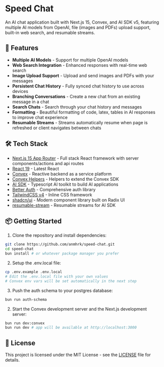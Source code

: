 # Speed Chat

An AI chat application built with Next.js 15, Convex, and AI SDK v5, featuring multiple AI models from OpenAI, file (images and PDFs) upload support, built-in web search, and resumable streams.

## 🚀 Features

- **Multiple AI Models** - Support for multiple OpenAI models
- **Web Search Integration** - Enhanced responses with real-time web search
- **Image Upload Support** - Upload and send images and PDFs with your messages
- **Persistent Chat History** - Fully synced chat history to use across devices
- **Branching Conversations** - Create a new chat from an existing message in a chat
- **Search Chats** - Search through your chat history and messages
- **Formatting** - Beautiful formatting of code, latex, tables in AI responses to improve chat experience
- **Resumable Streams** - Streams automatically resume when page is refreshed or client navigates between chats

## 🛠 Tech Stack

- [Next.js 15 App Router](https://nextjs.org) - Full stack React framework with server components/actions and api routes
- [React 19](https://react.dev) - Latest React
- [Convex](https://www.convex.dev) - Reactive backend as a service platform
- [Convex Helpers](https://github.com/get-convex/convex-helpers) - Helpers to extend the Convex SDK
- [AI SDK](https://ai-sdk.dev) - Typescript AI toolkit to build AI applications
- [Better Auth](https://better-auth.com) - Comprehensive auth library
- [TailwindCSS v4](https://tailwindcss.com) - Inline CSS framework
- [shadcn/ui](https://ui.shadcn.com) - Modern component library built on Radix UI
- [resumable-stream](https://github.com/vercel/resumable-stream) - Resumable streams for AI SDK

## 📦 Getting Started

1. Clone the repository and install dependencies:

```bash
git clone https://github.com/anmhrk/speed-chat.git
cd speed-chat
bun install # or whatever package manager you prefer
```

2. Setup the .env.local file:

```bash
cp .env.example .env.local
# Edit the .env.local file with your own values
# Convex env vars will be set automatically in the next step
```

3. Push the auth schema to your postgres database:

```bash
bun run auth-schema
```

2. Start the Convex development server and the Next.js development server:

```bash
bun run dev:convex
bun run dev # app will be available at http://localhost:3000
```

## 📄 License

This project is licensed under the MIT License - see the [LICENSE](LICENSE) file for details.
